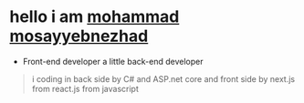 # hello i am [mohammad mosayyebnezhad](https://mosayyebnezhad.ir/)
- Front-end developer a little back-end developer
> i coding in back side by C# and ASP.net core and front side by next.js from react.js from javascript 
